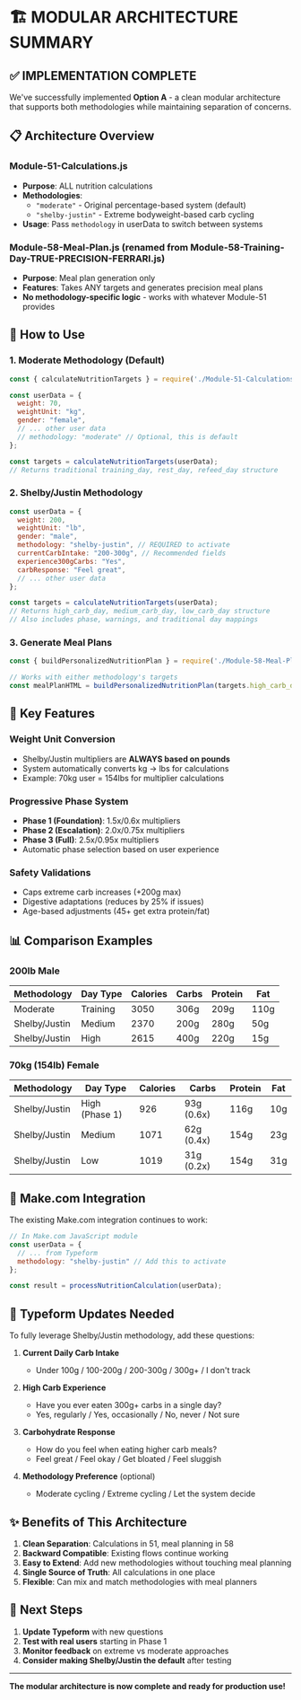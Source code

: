 # 🏗️ MODULAR ARCHITECTURE SUMMARY

## ✅ IMPLEMENTATION COMPLETE

We've successfully implemented **Option A** - a clean modular architecture that supports both methodologies while maintaining separation of concerns.

## 📋 Architecture Overview

### **Module-51-Calculations.js**
- **Purpose**: ALL nutrition calculations
- **Methodologies**:
  - `"moderate"` - Original percentage-based system (default)
  - `"shelby-justin"` - Extreme bodyweight-based carb cycling
- **Usage**: Pass `methodology` in userData to switch between systems

### **Module-58-Meal-Plan.js** (renamed from Module-58-Training-Day-TRUE-PRECISION-FERRARI.js)
- **Purpose**: Meal plan generation only
- **Features**: Takes ANY targets and generates precision meal plans
- **No methodology-specific logic** - works with whatever Module-51 provides

## 🚀 How to Use

### **1. Moderate Methodology (Default)**
```javascript
const { calculateNutritionTargets } = require('./Module-51-Calculations');

const userData = {
  weight: 70,
  weightUnit: "kg",
  gender: "female",
  // ... other user data
  // methodology: "moderate" // Optional, this is default
};

const targets = calculateNutritionTargets(userData);
// Returns traditional training_day, rest_day, refeed_day structure
```

### **2. Shelby/Justin Methodology**
```javascript
const userData = {
  weight: 200,
  weightUnit: "lb",
  gender: "male",
  methodology: "shelby-justin", // REQUIRED to activate
  currentCarbIntake: "200-300g", // Recommended fields
  experience300gCarbs: "Yes",
  carbResponse: "Feel great",
  // ... other user data
};

const targets = calculateNutritionTargets(userData);
// Returns high_carb_day, medium_carb_day, low_carb_day structure
// Also includes phase, warnings, and traditional day mappings
```

### **3. Generate Meal Plans**
```javascript
const { buildPersonalizedNutritionPlan } = require('./Module-58-Meal-Plan');

// Works with either methodology's targets
const mealPlanHTML = buildPersonalizedNutritionPlan(targets.high_carb_day, userData);
```

## 🔑 Key Features

### **Weight Unit Conversion**
- Shelby/Justin multipliers are **ALWAYS based on pounds**
- System automatically converts kg → lbs for calculations
- Example: 70kg user = 154lbs for multiplier calculations

### **Progressive Phase System**
- **Phase 1 (Foundation)**: 1.5x/0.6x multipliers
- **Phase 2 (Escalation)**: 2.0x/0.75x multipliers  
- **Phase 3 (Full)**: 2.5x/0.95x multipliers
- Automatic phase selection based on user experience

### **Safety Validations**
- Caps extreme carb increases (+200g max)
- Digestive adaptations (reduces by 25% if issues)
- Age-based adjustments (45+ get extra protein/fat)

## 📊 Comparison Examples

### **200lb Male**
| Methodology | Day Type | Calories | Carbs | Protein | Fat |
|------------|----------|----------|-------|---------|-----|
| Moderate | Training | 3050 | 306g | 209g | 110g |
| Shelby/Justin | Medium | 2370 | 200g | 280g | 50g |
| Shelby/Justin | High | 2615 | 400g | 220g | 15g |

### **70kg (154lb) Female**  
| Methodology | Day Type | Calories | Carbs | Protein | Fat |
|------------|----------|----------|-------|---------|-----|
| Shelby/Justin | High (Phase 1) | 926 | 93g (0.6x) | 116g | 10g |
| Shelby/Justin | Medium | 1071 | 62g (0.4x) | 154g | 23g |
| Shelby/Justin | Low | 1019 | 31g (0.2x) | 154g | 31g |

## 🔧 Make.com Integration

The existing Make.com integration continues to work:

```javascript
// In Make.com JavaScript module
const userData = {
  // ... from Typeform
  methodology: "shelby-justin" // Add this to activate
};

const result = processNutritionCalculation(userData);
```

## 📝 Typeform Updates Needed

To fully leverage Shelby/Justin methodology, add these questions:

1. **Current Daily Carb Intake**
   - Under 100g / 100-200g / 200-300g / 300g+ / I don't track

2. **High Carb Experience**  
   - Have you ever eaten 300g+ carbs in a single day?
   - Yes, regularly / Yes, occasionally / No, never / Not sure

3. **Carbohydrate Response**
   - How do you feel when eating higher carb meals?
   - Feel great / Feel okay / Get bloated / Feel sluggish

4. **Methodology Preference** (optional)
   - Moderate cycling / Extreme cycling / Let the system decide

## ✨ Benefits of This Architecture

1. **Clean Separation**: Calculations in 51, meal planning in 58
2. **Backward Compatible**: Existing flows continue working
3. **Easy to Extend**: Add new methodologies without touching meal planning
4. **Single Source of Truth**: All calculations in one place
5. **Flexible**: Can mix and match methodologies with meal planners

## 🎯 Next Steps

1. **Update Typeform** with new questions
2. **Test with real users** starting in Phase 1
3. **Monitor feedback** on extreme vs moderate approaches
4. **Consider making Shelby/Justin the default** after testing

---

**The modular architecture is now complete and ready for production use!** 